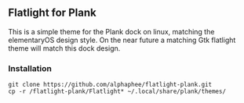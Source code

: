 ## Flatlight for Plank
This is a simple theme for the Plank dock on linux, matching the elementaryOS design style. On the near future a matching Gtk flatlight theme will match this dock design. 

### Installation 
```shell
git clone https://github.com/alphaphee/flatlight-plank.git
cp -r /flatlight-plank/Flatlight* ~/.local/share/plank/themes/
```
